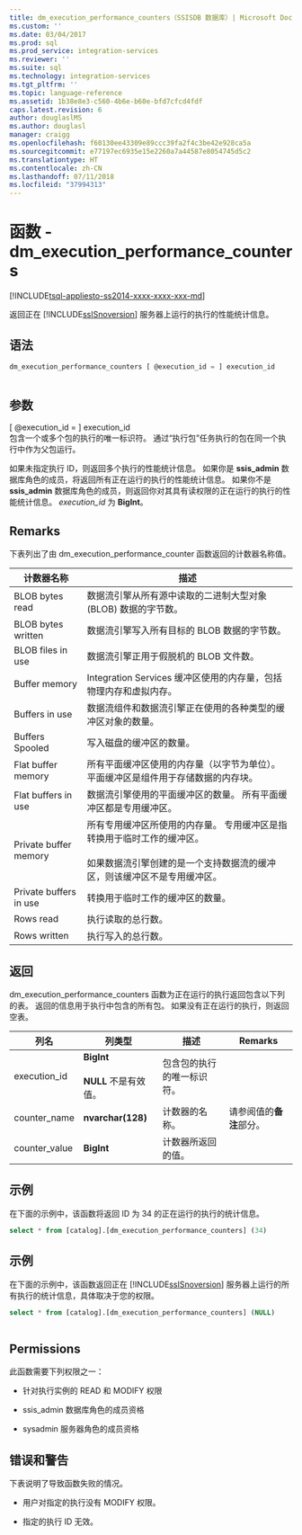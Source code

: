 ```yaml
---
title: dm_execution_performance_counters（SSISDB 数据库）| Microsoft Docs
ms.custom: ''
ms.date: 03/04/2017
ms.prod: sql
ms.prod_service: integration-services
ms.reviewer: ''
ms.suite: sql
ms.technology: integration-services
ms.tgt_pltfrm: ''
ms.topic: language-reference
ms.assetid: 1b38e8e3-c560-4b6e-b60e-bfd7cfcd4fdf
caps.latest.revision: 6
author: douglaslMS
ms.author: douglasl
manager: craigg
ms.openlocfilehash: f60130ee43309e89ccc39fa2f4c3be42e928ca5a
ms.sourcegitcommit: e77197ec6935e15e2260a7a44587e8054745d5c2
ms.translationtype: HT
ms.contentlocale: zh-CN
ms.lasthandoff: 07/11/2018
ms.locfileid: "37994313"
---
```

# <a name="functions---dmexecutionperformancecounters"></a>函数 - dm_execution_performance_counters
[!INCLUDE[tsql-appliesto-ss2014-xxxx-xxxx-xxx-md](../includes/tsql-appliesto-ss2014-xxxx-xxxx-xxx-md.md)]

  返回正在 [!INCLUDE[ssISnoversion](../includes/ssisnoversion-md.md)] 服务器上运行的执行的性能统计信息。  
  
## <a name="syntax"></a>语法  
  
```sql  
dm_execution_performance_counters [ @execution_id = ] execution_id  
  
```  
  
## <a name="arguments"></a>参数  
 [ @execution_id = ] execution_id  
 包含一个或多个包的执行的唯一标识符。 通过“执行包”任务执行的包在同一个执行中作为父包运行。  
  
 如果未指定执行 ID，则返回多个执行的性能统计信息。 如果你是 **ssis_admin** 数据库角色的成员，将返回所有正在运行的执行的性能统计信息。  如果你不是 **ssis_admin** 数据库角色的成员，则返回你对其具有读权限的正在运行的执行的性能统计信息。 *execution_id* 为 **BigInt**。  
  
## <a name="remarks"></a>Remarks  
 下表列出了由 dm_execution_performance_counter 函数返回的计数器名称值。  
  
|计数器名称|描述|  
|------------------|-----------------|  
|BLOB bytes read|数据流引擎从所有源中读取的二进制大型对象 (BLOB) 数据的字节数。|  
|BLOB bytes written|数据流引擎写入所有目标的 BLOB 数据的字节数。|  
|BLOB files in use|数据流引擎正用于假脱机的 BLOB 文件数。|  
|Buffer memory|Integration Services 缓冲区使用的内存量，包括物理内存和虚拟内存。|  
|Buffers in use|数据流组件和数据流引擎正在使用的各种类型的缓冲区对象的数量。|  
|Buffers Spooled|写入磁盘的缓冲区的数量。|  
|Flat buffer memory|所有平面缓冲区使用的内存量（以字节为单位）。 平面缓冲区是组件用于存储数据的内存块。|  
|Flat buffers in use|数据流引擎使用的平面缓冲区的数量。 所有平面缓冲区都是专用缓冲区。|  
|Private buffer memory|所有专用缓冲区所使用的内存量。 专用缓冲区是指转换用于临时工作的缓冲区。<br /><br /> 如果数据流引擎创建的是一个支持数据流的缓冲区，则该缓冲区不是专用缓冲区。|  
|Private buffers in use|转换用于临时工作的缓冲区的数量。|  
|Rows read|执行读取的总行数。|  
|Rows written|执行写入的总行数。|  
  
## <a name="return"></a>返回  
 dm_execution_performance_counters 函数为正在运行的执行返回包含以下列的表。 返回的信息用于执行中包含的所有包。 如果没有正在运行的执行，则返回空表。  
  
|列名|列类型|描述|Remarks|  
|-----------------|-----------------|-----------------|-------------|  
|execution_id|**BigInt**<br /><br /> **NULL** 不是有效值。|包含包的执行的唯一标识符。||  
|counter_name|**nvarchar(128)**|计数器的名称。|请参阅值的**备注**部分。|  
|counter_value|**BigInt**|计数器所返回的值。||  
  
## <a name="example"></a>示例  
 在下面的示例中，该函数将返回 ID 为 34 的正在运行的执行的统计信息。  
  
```sql
select * from [catalog].[dm_execution_performance_counters] (34)  
```  
  
## <a name="example"></a>示例  
 在下面的示例中，该函数返回正在 [!INCLUDE[ssISnoversion](../includes/ssisnoversion-md.md)] 服务器上运行的所有执行的统计信息，具体取决于您的权限。  
  
```sql
select * from [catalog].[dm_execution_performance_counters] (NULL)  
  
```  
  
## <a name="permissions"></a>Permissions  
 此函数需要下列权限之一：  
  
-   针对执行实例的 READ 和 MODIFY 权限  
  
-   ssis_admin 数据库角色的成员资格  
  
-   sysadmin 服务器角色的成员资格  
  
## <a name="errors-and-warnings"></a>错误和警告  
 下表说明了导致函数失败的情况。  
  
-   用户对指定的执行没有 MODIFY 权限。  
  
-   指定的执行 ID 无效。  
  
  
